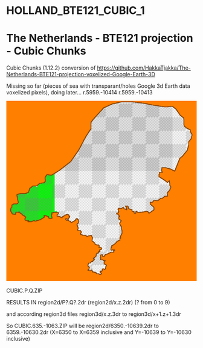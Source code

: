 # HOLLAND_BTE121_CUBIC_1

# The Netherlands - BTE121 projection - Cubic Chunks

Cubic Chunks (1.12.2) conversion of https://github.com/HakkaTjakka/The-Netherlands-BTE121-projection-voxelized-Google-Earth-3D

Missing so far (pieces of sea with transparant/holes Google 3d Earth data voxelized pixels), doing later...
r.5959.-10414
r.5959.-10413

![clipboard_small](https://github.com/HakkaTjakka/HOLLAND_BTE121_CUBIC_1/blob/main/WORLD/region.png)

CUBIC.P.Q.ZIP

RESULTS IN region2d/P?.Q?.2dr (region2d/x.z.2dr) (? from 0 to 9)

and according region3d files region3d/x.z.3dr to region3d/x+1.z+1.3dr

So CUBIC.635.-1063.ZIP will be region2d/6350.-10639.2dr to 6359.-10630.2dr (X=6350 to X=6359 inclusive and Y=-10639 to Y=-10630 inclusive)



